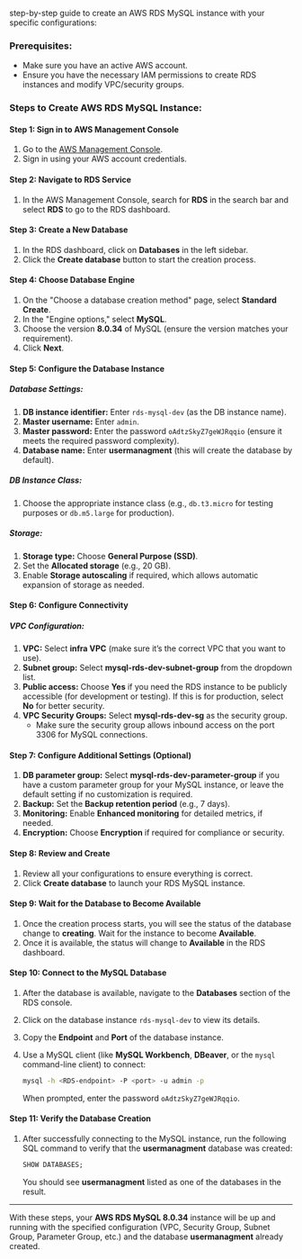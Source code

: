 step-by-step guide to create an AWS RDS MySQL instance with your specific configurations:

### Prerequisites:
- Make sure you have an active AWS account.
- Ensure you have the necessary IAM permissions to create RDS instances and modify VPC/security groups.
  
### Steps to Create AWS RDS MySQL Instance:

#### Step 1: Sign in to AWS Management Console
1. Go to the [AWS Management Console](https://aws.amazon.com/console/).
2. Sign in using your AWS account credentials.

#### Step 2: Navigate to RDS Service
1. In the AWS Management Console, search for **RDS** in the search bar and select **RDS** to go to the RDS dashboard.

#### Step 3: Create a New Database
1. In the RDS dashboard, click on **Databases** in the left sidebar.
2. Click the **Create database** button to start the creation process.

#### Step 4: Choose Database Engine
1. On the "Choose a database creation method" page, select **Standard Create**.
2. In the "Engine options," select **MySQL**.
3. Choose the version **8.0.34** of MySQL (ensure the version matches your requirement).
4. Click **Next**.

#### Step 5: Configure the Database Instance

##### **Database Settings:**
1. **DB instance identifier:** Enter `rds-mysql-dev` (as the DB instance name).
2. **Master username:** Enter `admin`.
3. **Master password:** Enter the password `oAdtzSkyZ7geWJRqqio` (ensure it meets the required password complexity).
4. **Database name:** Enter **usermanagment** (this will create the database by default).

##### **DB Instance Class:**
1. Choose the appropriate instance class (e.g., `db.t3.micro` for testing purposes or `db.m5.large` for production).

##### **Storage:**
1. **Storage type:** Choose **General Purpose (SSD)**.
2. Set the **Allocated storage** (e.g., 20 GB).
3. Enable **Storage autoscaling** if required, which allows automatic expansion of storage as needed.

#### Step 6: Configure Connectivity

##### **VPC Configuration:**
1. **VPC:** Select **infra VPC** (make sure it’s the correct VPC that you want to use).
2. **Subnet group:** Select **mysql-rds-dev-subnet-group** from the dropdown list.
3. **Public access:** Choose **Yes** if you need the RDS instance to be publicly accessible (for development or testing). If this is for production, select **No** for better security.
4. **VPC Security Groups:** Select **mysql-rds-dev-sg** as the security group.
   - Make sure the security group allows inbound access on the port 3306 for MySQL connections.

#### Step 7: Configure Additional Settings (Optional)

1. **DB parameter group:** Select **mysql-rds-dev-parameter-group** if you have a custom parameter group for your MySQL instance, or leave the default setting if no customization is required.
2. **Backup:** Set the **Backup retention period** (e.g., 7 days).
3. **Monitoring:** Enable **Enhanced monitoring** for detailed metrics, if needed.
4. **Encryption:** Choose **Encryption** if required for compliance or security.

#### Step 8: Review and Create
1. Review all your configurations to ensure everything is correct.
2. Click **Create database** to launch your RDS MySQL instance.

#### Step 9: Wait for the Database to Become Available
1. Once the creation process starts, you will see the status of the database change to **creating**. Wait for the instance to become **Available**.
2. Once it is available, the status will change to **Available** in the RDS dashboard.

#### Step 10: Connect to the MySQL Database
1. After the database is available, navigate to the **Databases** section of the RDS console.
2. Click on the database instance `rds-mysql-dev` to view its details.
3. Copy the **Endpoint** and **Port** of the database instance.
4. Use a MySQL client (like **MySQL Workbench**, **DBeaver**, or the `mysql` command-line client) to connect:

   ```bash
   mysql -h <RDS-endpoint> -P <port> -u admin -p
   ```

   When prompted, enter the password `oAdtzSkyZ7geWJRqqio`.

#### Step 11: Verify the Database Creation
1. After successfully connecting to the MySQL instance, run the following SQL command to verify that the **usermanagment** database was created:

   ```sql
   SHOW DATABASES;
   ```

   You should see **usermanagment** listed as one of the databases in the result.

---

With these steps, your **AWS RDS MySQL 8.0.34** instance will be up and running with the specified configuration (VPC, Security Group, Subnet Group, Parameter Group, etc.) and the database **usermanagment** already created.
